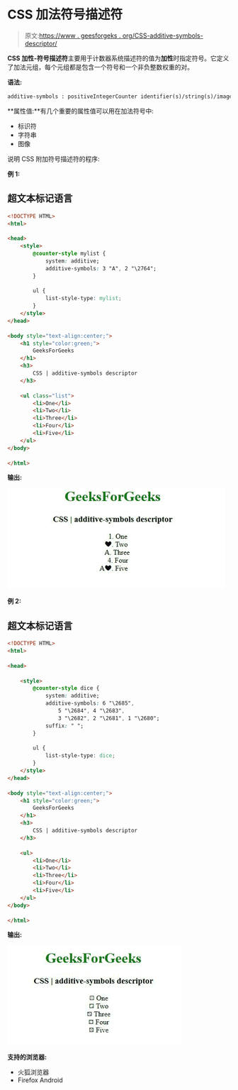 # CSS 加法符号描述符

> 原文:[https://www . geesforgeks . org/CSS-additive-symbols-descriptor/](https://www.geeksforgeeks.org/css-additive-symbols-descriptor/)

**CSS 加性-符号描述符**主要用于计数器系统描述符的值为**加性**时指定符号。它定义了加法元组，每个元组都是包含一个符号和一个非负整数权重的对。

**语法:**

```html
additive-symbols : positiveIntegerCounter identifier(s)/string(s)/image(s);
```

**属性值:**有几个重要的属性值可以用在加法符号中:

*   标识符
*   字符串
*   图像

说明 CSS 附加符号描述符的程序:

**例 1:**

## 超文本标记语言

```html
<!DOCTYPE HTML>
<html>

<head>
    <style>
        @counter-style mylist {
            system: additive;
            additive-symbols: 3 "A", 2 "\2764";
        }

        ul {
            list-style-type: mylist;
        }
    </style>
</head>

<body style="text-align:center;">
    <h1 style="color:green;">
        GeeksForGeeks
    </h1>
    <h3>
        CSS | additive-symbols descriptor
    </h3>

    <ul class="list">
        <li>One</li>
        <li>Two</li>
        <li>Three</li>
        <li>Four</li>
        <li>Five</li>
    </ul>
</body>

</html>
```

**输出:**

![](img/8163a17d38f4cb6d32ceb689d6f704a2.png)

**例 2:**

## 超文本标记语言

```html
<!DOCTYPE HTML>
<html>

<head>

    <style>
        @counter-style dice {
            system: additive;
            additive-symbols: 6 "\2685", 
                5 "\2684", 4 "\2683", 
                3 "\2682", 2 "\2681", 1 "\2680";
            suffix: " ";
        }

        ul {
            list-style-type: dice;
        }
    </style>
</head>

<body style="text-align:center;">
    <h1 style="color:green;">
        GeeksForGeeks
    </h1>
    <h3>
        CSS | additive-symbols descriptor
    </h3>

    <ul>
        <li>One</li>
        <li>Two</li>
        <li>Three</li>
        <li>Four</li>
        <li>Five</li>
    </ul>
</body>

</html>
```

**输出:**

![](img/ca8f516e28f5db5a10eadd644edad4dc.png)

**支持的浏览器:**

*   火狐浏览器
*   Firefox Android